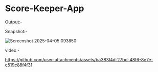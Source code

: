 # Score-Keeper-App

Output:-

Snapshot:-


![Screenshot 2025-04-05 093850](https://github.com/user-attachments/assets/71b5f4eb-ad6a-4afc-8169-020421a147e5)

video:-




https://github.com/user-attachments/assets/ba383f4d-27bd-48f6-8e7e-c519c88f4f31

